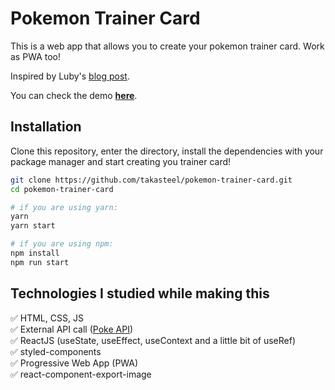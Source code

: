 # Pokemon Trainer Card

This is a web app that allows you to create your pokemon trainer card. Work as PWA too!   

Inspired by Luby's [blog post](https://www.luby.com.br/reactjs/como-treinar-programacao/).

You can check the demo [**here**](https://pokemon-trainer-card.netlify.app/).

## Installation

Clone this repository, enter the directory, install the dependencies with your package manager and start creating you trainer card!

```bash
git clone https://github.com/takasteel/pokemon-trainer-card.git
cd pokemon-trainer-card

# if you are using yarn:
yarn
yarn start

# if you are using npm:
npm install
npm run start
```

## Technologies I studied while making this

✅ HTML, CSS, JS  
✅ External API call ([Poke API](https://pokeapi.co/))  
✅ ReactJS  (useState, useEffect, useContext and a little bit of useRef)  
✅ styled-components  
✅ Progressive Web App (PWA)  
✅ react-component-export-image